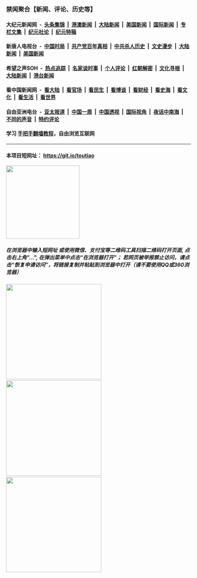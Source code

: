 ### 禁闻聚合【新闻、评论、历史等】

#### 大纪元新闻网 &nbsp;-&nbsp; [头条集锦](indexes/E头条集锦.md?t=02251531) &nbsp;|&nbsp; [港澳新闻](indexes/E港澳新闻.md?t=02251531)  &nbsp;|&nbsp; [大陆新闻](indexes/E大陆新闻.md?t=02251531) &nbsp;|&nbsp; [美国新闻](indexes/E美国新闻.md?t=02251531) &nbsp;|&nbsp; [国际新闻](indexes/E国际新闻.md?t=02251531) &nbsp;|&nbsp; [专栏文集](indexes/E专栏文集.md?t=02251531) &nbsp;|&nbsp; [纪元社论](indexes/E纪元社论.md?t=02251531) &nbsp;|&nbsp; [纪元特稿](indexes/E纪元特稿.md?t=02251531) 

#### 新唐人电视台 &nbsp;-&nbsp; [中国时局](indexes/N中国时局.md?t=02251531) &nbsp;|&nbsp; [共产党百年真相](indexes/N共产党百年真相.md?t=02251531) &nbsp;|&nbsp; [中共杀人历史](indexes/N中共杀人历史.md?t=02251531) &nbsp;|&nbsp; [文史漫步](indexes/N文史漫步.md?t=02251531) &nbsp;|&nbsp; [大陆新闻](indexes/N大陆新闻.md?t=02251531) &nbsp;|&nbsp; [美国新闻](indexes/N美国新闻.md?t=02251531)

#### 希望之声SOH &nbsp;-&nbsp; [热点追踪](indexes/H热点追踪.md?t=02251531) &nbsp;|&nbsp; [名家谈时事](indexes/H名家谈时事.md?t=02251531) &nbsp;|&nbsp; [个人评论](indexes/H个人评论.md?t=02251531)  &nbsp;|&nbsp; [红朝解密](indexes/H红朝解密.md?t=02251531) &nbsp;|&nbsp; [文化寻根](indexes/H文化寻根.md?t=02251531) &nbsp;|&nbsp; [大陆新闻](indexes/H大陆新闻.md?t=02251531) &nbsp;|&nbsp; [港台新闻](indexes/H港台新闻.md?t=02251531)

#### 看中国新闻网 &nbsp;-&nbsp; [看大陆](indexes/S看大陆.md?t=02251531) &nbsp;|&nbsp; [看官场](indexes/S看官场.md?t=02251531) &nbsp;|&nbsp; [看民生](indexes/S看民生.md?t=02251531)  &nbsp;|&nbsp; [看博谈](indexes/S看博谈.md?t=02251531) &nbsp;|&nbsp; [看财经](indexes/S看财经.md?t=02251531) &nbsp;|&nbsp; [看史海](indexes/S看史海.md?t=02251531) &nbsp;|&nbsp; [看文化](indexes/S看文化.md?t=02251531) &nbsp;|&nbsp; [看生活](indexes/S看生活.md?t=02251531) &nbsp;|&nbsp; [看世界](indexes/S看世界.md?t=02251531)

#### 自由亚洲电台 &nbsp;-&nbsp; [亚太报道](indexes/R亚太报道.md?t=02251531) &nbsp;|&nbsp; [中国一周](indexes/R中国一周.md?t=02251531) &nbsp;|&nbsp; [中国透视](indexes/R中国透视.md?t=02251531)  &nbsp;|&nbsp; [国际视角](indexes/R国际视角.md?t=02251531) &nbsp;|&nbsp; [夜话中南海](indexes/R夜话中南海.md?t=02251531) &nbsp;|&nbsp; [不同的声音](indexes/R不同的声音.md?t=02251531) &nbsp;|&nbsp; [特约评论](indexes/R特约评论.md?t=02251531)

#### 学习 [手把手翻墙教程](https://github.com/gfw-breaker/guides/wiki)，自由浏览互联网

----

#### 本项目短网址： https://git.io/toutiao
<img src="https://raw.githubusercontent.com/gfw-breaker/banned-news/master/scripts/img/qr.png" width="200px"/>  

##### 在浏览器中输入短网址 或使用微信、支付宝等二维码工具扫描二维码打开页面, 点击右上角"...", 在弹出菜单中点击“在浏览器打开”； 若网页被举报禁止访问，请点击“恢复申请访问”，将链接复制并粘贴到浏览器中打开（请不要使用QQ或360浏览器）

<img src="https://raw.githubusercontent.com/gfw-breaker/banned-news/master/scripts/img/1.png" width="260px"/> &nbsp; <img src="https://raw.githubusercontent.com/gfw-breaker/banned-news/master/scripts/img/2.png" width="260px"/> &nbsp; <img src="https://raw.githubusercontent.com/gfw-breaker/banned-news/master/scripts/img/3.png" width="260px"/>
